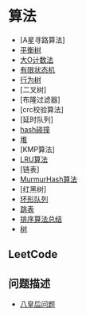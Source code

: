 

# 算法

- [A星寻路算法]
- [平衡树](balance_tree.md)
- [大O计数法](big_o_notation.md)
- [有限状态机](fsm.md)
- [行为树](behavior_tree.md)
- [二叉树]
- [布隆过滤器]
- [crc校验算法]
- [延时队列]
- [hash碰撞](hash_collision.md)
- [堆](heap.md)
- [KMP算法]
- [LRU算法](lru.md)
- [链表]
- [MurmurHash算法](murmur_hash.md)
- [红黑树]
- [环形队列](ring_buffer.md)
- [跳表](skiplist.md)
- [排序算法总结](sort.md)
- [树](tree.md)



## LeetCode



## 问题描述

- [八皇后问题](eight_queen.md)

